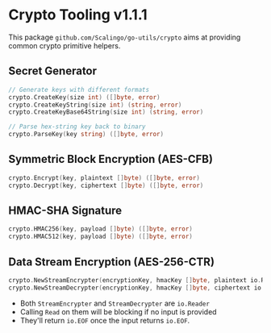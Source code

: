 # Crypto Tooling v1.1.1

This package `github.com/Scalingo/go-utils/crypto` aims at providing common crypto primitive helpers.

## Secret Generator

```go
// Generate keys with different formats
crypto.CreateKey(size int) ([]byte, error)
crypto.CreateKeyString(size int) (string, error)
crypto.CreateKeyBase64String(size int) (string, error)

// Parse hex-string key back to binary
crypto.ParseKey(key string) ([]byte, error)
```

## Symmetric Block Encryption (AES-CFB)

```go
crypto.Encrypt(key, plaintext []byte) ([]byte, error)
crypto.Decrypt(key, ciphertext []byte) ([]byte, error)
```

## HMAC-SHA Signature

```go
crypto.HMAC256(key, payload []byte) ([]byte, error)
crypto.HMAC512(key, payload []byte) ([]byte, error)
```

## Data Stream Encryption (AES-256-CTR)

```go
crypto.NewStreamEncrypter(encryptionKey, hmacKey []byte, plaintext io.Reader) (*StreamEncrypter, error)
crypto.NewStreamDecrypter(encryptionKey, hmacKey []byte, ciphertext io.Reader) (*StreamDecrypter, error)
```

* Both `StreamEncrypter` and `StreamDecrypter` are `io.Reader`
* Calling `Read` on them will be blocking if no input is provided
* They'll return `io.EOF` once the input returns `io.EOF`.

